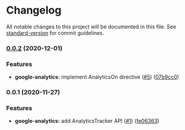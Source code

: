 # Changelog

All notable changes to this project will be documented in this file. See [standard-version](https://github.com/conventional-changelog/standard-version) for commit guidelines.

### [0.0.2](https://github.com/classi/angular-devkit/compare/google-analytics-v0.0.1...google-analytics-v0.0.2) (2020-12-01)


### Features

* **google-analytics:** implement AnalyticsOn directive ([#5](https://github.com/classi/angular-devkit/issues/5)) ([07b9cc0](https://github.com/classi/angular-devkit/commit/07b9cc0fb2495788bbfd273841b2a40e1c948863))

### 0.0.1 (2020-11-27)

### Features

* **google-analytics:** add AnalyticsTracker API ([#1](https://github.com/classi/angular-devkit/issues/1)) ([fe06363](https://github.com/classi/angular-devkit/commit/fe06363f022d81db8e038bf9bb046b4e1afe4096))
